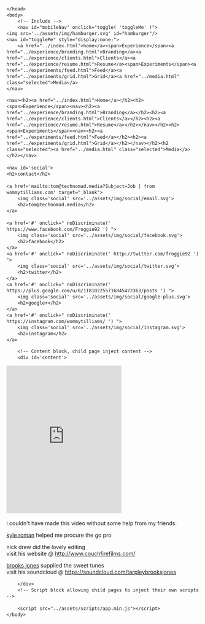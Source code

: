 <!doctype html>
<html lang="en">
    <head>
        <!-- Title block allowing child pages to override -->
        <title>Empty</title>
        <link rel="shortcut icon" type="image/ico" href="../favicon.ico" />
        <meta name="viewport" content="width=device-width, initial-scale=1">
        <!-- Styles -->
        <link href="../assets/css/app.min.css" rel="stylesheet" type="text/css" media="all"/>
        <link href="../assets/css/app-screen.min.css" rel="stylesheet" type="text/css" media="all"/>
        <!-- Style block allowing child pages to inject their own styles -->
        
    </head>
    <body>
        <!-- Include -->
        <nav id="mobileNav" onclick="toggle( 'toggleMe' )">
	<img src='../assets/img/hamburger.svg' id="hamburger"/>
	<nav id="toggleMe" style="display:none;">
		<a href="../index.html">home</a><span>Experience</span><a href="../experience/branding.html">Branding</a><a href="../experience/clients.html">Clients</a><a href="../experience/resume.html">Resume</a><span>Experiments</span><a href="../experiments/feed.html">Feed</a><a href="../experiments/grid.html">Grid</a><a href="../media.html" class="selected">Media</a>
	</nav>
</nav>
        <div id="mainNav">
	
	<nav><h2><a href="../index.html">Home</a></h2><h2><span>Experience</span><nav><h2><a href="../experience/branding.html">Branding</a></h2><h2><a href="../experience/clients.html">Clients</a></h2><h2><a href="../experience/resume.html">Resume</a></h2></nav></h2><h2><span>Experiments</span><nav><h2><a href="../experiments/feed.html">Feed</a></h2><h2><a href="../experiments/grid.html">Grid</a></h2></nav></h2><h2 class="selected"><a href="../media.html" class="selected">Media</a></h2></nav>
	
	<nav id='social'>
	<h2>contact</h2>
	
	<a href='mailto:tom@technomad.media?Subject=Job | from wommytilliams.com' target="_blank">
		<img class='social' src='../assets/img/social/email.svg'>
		<h2>tom@technomad.media</h2>
	</a>
	
	<a href='#' onclick=" noDiscriminate(' https://www.facebook.com/Froggie92 ') ">
		<img class='social' src='../assets/img/social/facebook.svg'>
		<h2>facebook</h2>
	</a>
	<a href='#' onclick=" noDiscriminate(' http://twitter.com/froggie92 ') ">
		<img class='social' src='../assets/img/social/twitter.svg'>
		<h2>twitter</h2>
	</a>
	<a href='#' onclick=" noDiscriminate(' https://plus.google.com/u/0/118102255716845472363/posts ') ">
		<img class='social' src='../assets/img/social/google-plus.svg'>
		<h2>google+</h2>
	</a>
	<a href='#' onclick=" noDiscriminate(' https://instagram.com/wommytilliams/ ') ">
		<img class='social' src='../assets/img/social/instagram.svg'>
		<h2>instagram</h2>
	</a>
</nav>
</div>
        
        <!-- Content block, child page inject content -->
        <div id='content'>
            
<iframe src="https://player.vimeo.com/video/122390839" height="385" frameborder="0" webkitallowfullscreen="" mozallowfullscreen="" allowfullscreen=""></iframe>

<p>i couldn't have made this video without some help from my friends:  </p>

<p><a href="https://www.facebook.com/koctavioroman">kyle roman</a> helped me procure the go pro  </p>

<p>nick drew did the lovely editing  <br />
visit his website @ <a href="http://www.couchfirefilms.com/">http://www.couchfirefilms.com/</a>  </p>

<p><a href="https://www.facebook.com/BrooksJonesMusic">brooks jones</a> supplied the sweet tunes  <br />
visit his soundcloud @ <a href="https://soundcloud.com/tarpleybrooksjones">https://soundcloud.com/tarpleybrooksjones</a>  </p>

        </div>
        <!-- Script block allowing child pages to inject their own scripts -->
        
        <script src="../assets/scripts/app.min.js"></script>
    </body>
</html>
